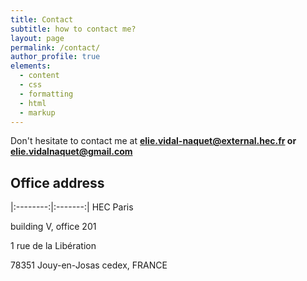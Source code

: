 ```yaml
---
title: Contact
subtitle: how to contact me?
layout: page
permalink: /contact/
author_profile: true
elements:
  - content
  - css
  - formatting
  - html
  - markup  
---
```


<i class="fa fa-envelope"></i> Don't hesitate to contact me at **[elie.vidal-naquet@external.hec.fr](mailto:elie.vidal-naquet@external.hec.fr) or [elie.vidalnaquet@gmail.com](mailto:elie.vidalnaquet@gmail.com)**



 
## Office address

|:--------:|:-------:|
HEC Paris

building V, office 201

1 rue de la Libération

78351 Jouy-en-Josas cedex, FRANCE

